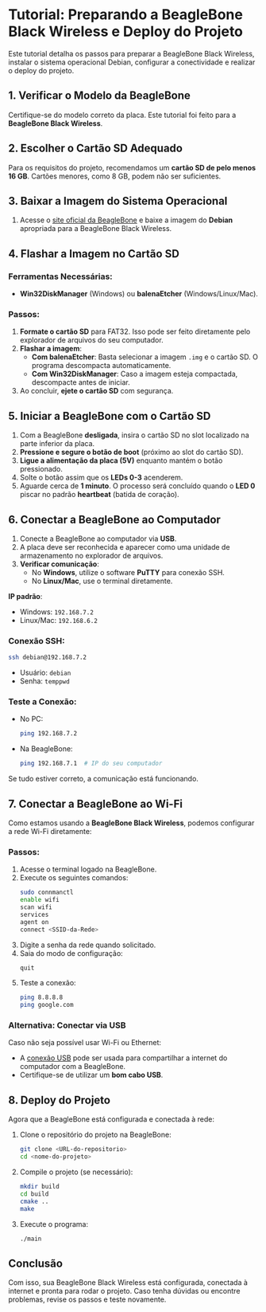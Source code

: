 # Tutorial: Preparando a BeagleBone Black Wireless e Deploy do Projeto

Este tutorial detalha os passos para preparar a BeagleBone Black Wireless, instalar o sistema operacional Debian, configurar a conectividade e realizar o deploy do projeto.

## 1. Verificar o Modelo da BeagleBone

Certifique-se do modelo correto da placa. Este tutorial foi feito para a **BeagleBone Black Wireless**.

## 2. Escolher o Cartão SD Adequado

Para os requisitos do projeto, recomendamos um **cartão SD de pelo menos 16 GB**. Cartões menores, como 8 GB, podem não ser suficientes.

## 3. Baixar a Imagem do Sistema Operacional

1. Acesse o [site oficial da BeagleBone](https://www.beagleboard.org/distros) e baixe a imagem do **Debian** apropriada para a BeagleBone Black Wireless.

## 4. Flashar a Imagem no Cartão SD

### Ferramentas Necessárias:
- **Win32DiskManager** (Windows) ou **balenaEtcher** (Windows/Linux/Mac).

### Passos:
1. **Formate o cartão SD** para FAT32. Isso pode ser feito diretamente pelo explorador de arquivos do seu computador.
2. **Flashar a imagem**:
   - **Com balenaEtcher**: Basta selecionar a imagem `.img` e o cartão SD. O programa descompacta automaticamente.
   - **Com Win32DiskManager**: Caso a imagem esteja compactada, descompacte antes de iniciar.
3. Ao concluir, **ejete o cartão SD** com segurança.

## 5. Iniciar a BeagleBone com o Cartão SD

1. Com a BeagleBone **desligada**, insira o cartão SD no slot localizado na parte inferior da placa.
2. **Pressione e segure o botão de boot** (próximo ao slot do cartão SD).
3. **Ligue a alimentação da placa (5V)** enquanto mantém o botão pressionado.
4. Solte o botão assim que os **LEDs 0-3** acenderem.
5. Aguarde cerca de **1 minuto**. O processo será concluído quando o **LED 0** piscar no padrão **heartbeat** (batida de coração).

## 6. Conectar a BeagleBone ao Computador

1. Conecte a BeagleBone ao computador via **USB**.
2. A placa deve ser reconhecida e aparecer como uma unidade de armazenamento no explorador de arquivos.
3. **Verificar comunicação**:
   - No **Windows**, utilize o software **PuTTY** para conexão SSH.
   - No **Linux/Mac**, use o terminal diretamente.

**IP padrão**:
- Windows: `192.168.7.2`
- Linux/Mac: `192.168.6.2`

### Conexão SSH:
```bash
ssh debian@192.168.7.2
```
- Usuário: `debian`
- Senha: `temppwd`

### Teste a Conexão:
- No PC:  
   ```bash
   ping 192.168.7.2
   ```
- Na BeagleBone:  
   ```bash
   ping 192.168.7.1  # IP do seu computador
   ```
   
Se tudo estiver correto, a comunicação está funcionando.

## 7. Conectar a BeagleBone ao Wi-Fi

Como estamos usando a **BeagleBone Black Wireless**, podemos configurar a rede Wi-Fi diretamente:

### Passos:
1. Acesse o terminal logado na BeagleBone.
2. Execute os seguintes comandos:
   ```bash
   sudo connmanctl
   enable wifi
   scan wifi
   services
   agent on
   connect <SSID-da-Rede>
   ```
3. Digite a senha da rede quando solicitado.
4. Saia do modo de configuração:
   ```bash
   quit
   ```
5. Teste a conexão:
   ```bash
   ping 8.8.8.8
   ping google.com
   ```

### Alternativa: Conectar via USB

Caso não seja possível usar Wi-Fi ou Ethernet:
- A [conexão USB](https://ofitselfso.com/BeagleNotes/HowToConnectBeagleboneBlackToTheInternetViaUSB.php) pode ser usada para compartilhar a internet do computador com a BeagleBone.
- Certifique-se de utilizar um **bom cabo USB**.

## 8. Deploy do Projeto

Agora que a BeagleBone está configurada e conectada à rede:
1. Clone o repositório do projeto na BeagleBone:
   ```bash
   git clone <URL-do-repositorio>
   cd <nome-do-projeto>
   ```
2. Compile o projeto (se necessário):
   ```bash
   mkdir build
   cd build
   cmake ..
   make
   ```
3. Execute o programa:
   ```bash
   ./main
   ```

## Conclusão

Com isso, sua BeagleBone Black Wireless está configurada, conectada à internet e pronta para rodar o projeto. Caso tenha dúvidas ou encontre problemas, revise os passos e teste novamente.

